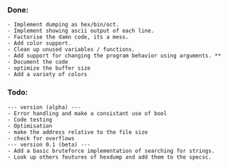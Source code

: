 ### Done:
    - Implement dumping as hex/bin/oct.
    - Implement showing ascii output of each line.
    - Factorise the damn code, its a mess.
    - Add color support.
    - Clean up unused variables / functions.
    - Add support for changing the program behavior using arguments. **
    - Document the code
    - optimize the buffer size
    - Add a variety of colors

### Todo:
    --- version (alpha) ---
    - Error handling and make a consistant use of bool
    - Code testing
    - Optimisation
    - make the address relative to the file size
    - check for overflows
    --- version 0.1 (beta) ---
    - Add a basic bruteforce implementation of searching for strings.
    - Look up others feutures of hexdump and add them to the specsc.